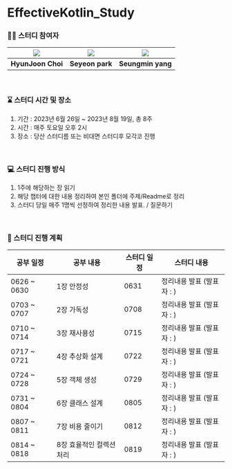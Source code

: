 # EffectiveKotlin_Study

### 🧞‍♀️ 스터디 참여자

|[![](https://github.com/H-Zoon.png?size=100)](https://github.com/H-Zoon) |[![](https://github.com/yeon7485.png?size=100)](https://github.com/yeon7485) |[![](https://github.com/yjsmk0902.png?size=100)](https://github.com/yjsmk0902)|
|:---:|:---:|:---:|
| **HyunJoon Choi** | **Seyeon park** | **Seungmin yang** | 

<br/>

### ⌛ 스터디 시간 및 장소
1. 기간 : 2023년 6월 26일 ~ 2023년 8월 19일, 총 8주 
2. 시간 : 매주 토요일 오후 2시
3. 장소 : 당산 스터디름 또는 비대면 스터디후 모각코 진행

<br/>

### 💻 스터디 진행 방식 

1. 1주에 해당하는 장 읽기
2. 해당 챕터에 대한 내용 정리하여 본인 폴더에 주제/Readme로 정리
3. 스터디 당일 매주 1명씩 선정하여 정리한 내용 발표. / 질문하기

<br/>    

### 📆 스터디 진행 계획

| 공부 일정 | 공부 내용 | 스터디 일정 | 스터디 내용 |
| --- | --- | --- | --- |
| 0626 ~ 0630 | 1장 안정성 | 0631 | 정리내용 발표 (발표자 : ) |
| 0703 ~ 0707 | 2장 가독성 | 0708 | 정리내용 발표 (발표자 : ) |
| 0710 ~ 0714 | 3장 재사용성 | 0715 | 정리내용 발표 (발표자 : ) |
| 0717 ~ 0721 | 4장 추상화 설계 | 0722 | 정리내용 발표 (발표자 : ) |
| 0724 ~ 0728 | 5장 객체 생성 | 0729 | 정리내용 발표 (발표자 : ) | 
| 0731 ~ 0804 | 6장 클래스 설계 | 0805 | 정리내용 발표 (발표자 : ) |
| 0807 ~ 0811 | 7장 비용 줄이기 | 0812 | 정리내용 발표 (발표자 : ) |
| 0814 ~ 0818 | 8장 효율적인 컬렉션 처리 | 0819 | 정리내용 발표 (발표자 : ) |

<br/>
